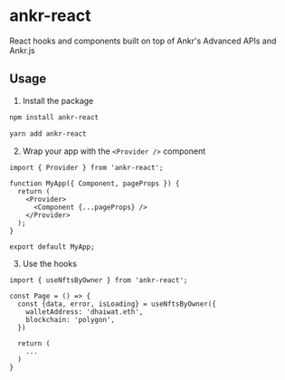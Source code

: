 # ankr-react

React hooks and components built on top of Ankr's Advanced APIs and Ankr.js

## Usage

1. Install the package

```bash
npm install ankr-react

yarn add ankr-react
```

2. Wrap your app with the `<Provider />` component

```tsx
import { Provider } from 'ankr-react';

function MyApp({ Component, pageProps }) {
  return (
    <Provider>
      <Component {...pageProps} />
    </Provider>
  );
}

export default MyApp;
```

3. Use the hooks

```tsx
import { useNftsByOwner } from 'ankr-react';

const Page = () => {
  const {data, error, isLoading} = useNftsByOwner({
    walletAddress: 'dhaiwat.eth',
    blockchain: 'polygon',
  })

  return (
    ...
  )
}
```
